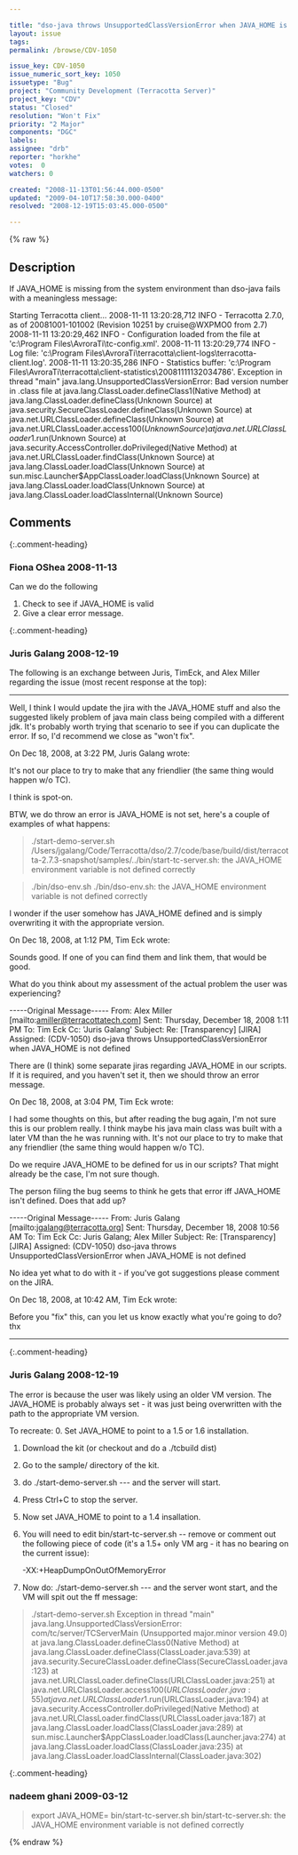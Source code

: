 ```yaml
---

title: "dso-java throws UnsupportedClassVersionError when JAVA_HOME is not defined"
layout: issue
tags: 
permalink: /browse/CDV-1050

issue_key: CDV-1050
issue_numeric_sort_key: 1050
issuetype: "Bug"
project: "Community Development (Terracotta Server)"
project_key: "CDV"
status: "Closed"
resolution: "Won't Fix"
priority: "2 Major"
components: "DGC"
labels: 
assignee: "drb"
reporter: "horkhe"
votes:  0
watchers: 0

created: "2008-11-13T01:56:44.000-0500"
updated: "2009-04-10T17:58:30.000-0400"
resolved: "2008-12-19T15:03:45.000-0500"

---
```




{% raw %}



## Description

<div markdown="1" class="description">

If JAVA\_HOME is missing from the system environment than dso-java fails with a meaningless message: 

Starting Terracotta client...
 2008-11-11 13:20:28,712 INFO - Terracotta 2.7.0, as of 20081001-101002 (Revision 10251 by cruise@WXPMO0 from 2.7)
 2008-11-11 13:20:29,462 INFO - Configuration loaded from the file at 'c:\Program Files\AvroraTi\tc-config.xml'.
 2008-11-11 13:20:29,774 INFO - Log file: 'c:\Program Files\AvroraTi\terracotta\client-logs\terracotta-client.log'.
 2008-11-11 13:20:35,286 INFO - Statistics buffer: 'c:\Program Files\AvroraTi\terracotta\client-statistics\20081111132034786'.
 Exception in thread "main" java.lang.UnsupportedClassVersionError: Bad version number in .class file
         at java.lang.ClassLoader.defineClass1(Native Method)
         at java.lang.ClassLoader.defineClass(Unknown Source)
         at java.security.SecureClassLoader.defineClass(Unknown Source)
         at java.net.URLClassLoader.defineClass(Unknown Source)
         at java.net.URLClassLoader.access$100(Unknown Source)
         at java.net.URLClassLoader$1.run(Unknown Source)
         at java.security.AccessController.doPrivileged(Native Method)
         at java.net.URLClassLoader.findClass(Unknown Source)
         at java.lang.ClassLoader.loadClass(Unknown Source)
         at sun.misc.Launcher$AppClassLoader.loadClass(Unknown Source)
         at java.lang.ClassLoader.loadClass(Unknown Source)
         at java.lang.ClassLoader.loadClassInternal(Unknown Source)

</div>

## Comments


{:.comment-heading}
### **Fiona OShea** <span class="date">2008-11-13</span>

<div markdown="1" class="comment">

Can we do the following
1. Check to see if JAVA\_HOME is valid
2. Give a clear error message.

</div>


{:.comment-heading}
### **Juris Galang** <span class="date">2008-12-19</span>

<div markdown="1" class="comment">

The following is an exchange between Juris, TimEck, and Alex Miller regarding the issue (most recent response at the top):

---

Well, I think I would update the jira with the JAVA\_HOME stuff and also the suggested likely problem of java main class being compiled with a different jdk.  It's probably worth trying that scenario to see if you can duplicate the error.  If so, I'd recommend we close as "won't fix".


On Dec 18, 2008, at 3:22 PM, Juris Galang wrote:

It's not our place to try to make that any friendlier (the same thing would happen w/o TC).

I think is spot-on.

BTW, we do throw an error is JAVA\_HOME is not set, here's a couple of examples of what happens:

> ./start-demo-server.sh
/Users/jgalang/Code/Terracotta/dso/2.7/code/base/build/dist/terracotta-2.7.3-snapshot/samples/../bin/start-tc-server.sh: the JAVA\_HOME environment variable is not defined correctly

> ./bin/dso-env.sh
./bin/dso-env.sh: the JAVA\_HOME environment variable is not defined correctly

I wonder if the user somehow has JAVA\_HOME defined and is simply overwriting it with the appropriate version.



On Dec 18, 2008, at 1:12 PM, Tim Eck wrote:

Sounds good. If one of you can find them and link them, that would be
good.

What do you think about my assessment of the actual problem the user was
experiencing?

-----Original Message-----
From: Alex Miller [mailto:amiller@terracottatech.com]
Sent: Thursday, December 18, 2008 1:11 PM
To: Tim Eck
Cc: 'Juris Galang'
Subject: Re: [Transparency] [JIRA] Assigned: (CDV-1050) dso-java throws
UnsupportedClassVersionError when JAVA\_HOME is not defined

There are (I think) some separate jiras regarding JAVA\_HOME in our
scripts.  If it is required, and you haven't set it, then we should
throw an error message.


On Dec 18, 2008, at 3:04 PM, Tim Eck wrote:

I had some thoughts on this, but after reading the bug again, I'm
not sure
this is our problem really. I think maybe his java main class was
built
with a later VM than the he was running with. It's not our place to
try to
make that any friendlier (the same thing would happen w/o TC).

Do we require JAVA\_HOME to be defined for us in our scripts? That
might
already be the case, I'm not sure though.

The person filing the bug seems to think he gets that error iff
JAVA\_HOME
isn't defined. Does that add up?




-----Original Message-----
From: Juris Galang [mailto:jgalang@terracotta.org]
Sent: Thursday, December 18, 2008 10:56 AM
To: Tim Eck
Cc: Juris Galang; Alex Miller
Subject: Re: [Transparency] [JIRA] Assigned: (CDV-1050) dso-java
throws
UnsupportedClassVersionError when JAVA\_HOME is not defined

No idea yet what to do with it - if you've got suggestions please
comment on the JIRA.

On Dec 18, 2008, at 10:42 AM, Tim Eck wrote:

Before you "fix" this, can you let us know exactly what you're going
to
do? thx

---




</div>


{:.comment-heading}
### **Juris Galang** <span class="date">2008-12-19</span>

<div markdown="1" class="comment">

The error is because the user was likely using an older VM version. The JAVA\_HOME is probably always set - it was just being overwritten with the path to the appropriate VM version.

To recreate:
0. Set JAVA\_HOME to point to a 1.5 or 1.6 installation.
1. Download the kit (or checkout and do a ./tcbuild dist)
2. Go to the sample/ directory of the kit.
3. do ./start-demo-server.sh --- and the server will start.
4. Press Ctrl+C to stop the server.
5. Now set JAVA\_HOME to point to a 1.4 insallation.
6. You will need to edit bin/start-tc-server.sh -- remove or comment out the following piece of code 
(it's a 1.5+ only VM arg - it has no bearing on the current issue):

   -XX:+HeapDumpOnOutOfMemoryError 

7. Now do: ./start-demo-server.sh --- and the server wont start, and the VM will spit out the ff message:

> ./start-demo-server.sh 
Exception in thread "main" java.lang.UnsupportedClassVersionError: com/tc/server/TCServerMain (Unsupported major.minor version 49.0)
        at java.lang.ClassLoader.defineClass0(Native Method)
        at java.lang.ClassLoader.defineClass(ClassLoader.java:539)
        at java.security.SecureClassLoader.defineClass(SecureClassLoader.java:123)
        at java.net.URLClassLoader.defineClass(URLClassLoader.java:251)
        at java.net.URLClassLoader.access$100(URLClassLoader.java:55)
        at java.net.URLClassLoader$1.run(URLClassLoader.java:194)
        at java.security.AccessController.doPrivileged(Native Method)
        at java.net.URLClassLoader.findClass(URLClassLoader.java:187)
        at java.lang.ClassLoader.loadClass(ClassLoader.java:289)
        at sun.misc.Launcher$AppClassLoader.loadClass(Launcher.java:274)
        at java.lang.ClassLoader.loadClass(ClassLoader.java:235)
        at java.lang.ClassLoader.loadClassInternal(ClassLoader.java:302)



</div>


{:.comment-heading}
### **nadeem ghani** <span class="date">2009-03-12</span>

<div markdown="1" class="comment">

> export JAVA\_HOME=
> bin/start-tc-server.sh 
bin/start-tc-server.sh: the JAVA\_HOME environment variable is not defined correctly

</div>



{% endraw %}
